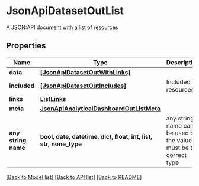 # JsonApiDatasetOutList

A JSON:API document with a list of resources

## Properties
Name | Type | Description | Notes
------------ | ------------- | ------------- | -------------
**data** | [**[JsonApiDatasetOutWithLinks]**](JsonApiDatasetOutWithLinks.md) |  | 
**included** | [**[JsonApiDatasetOutIncludes]**](JsonApiDatasetOutIncludes.md) | Included resources | [optional] 
**links** | [**ListLinks**](ListLinks.md) |  | [optional] 
**meta** | [**JsonApiAnalyticalDashboardOutListMeta**](JsonApiAnalyticalDashboardOutListMeta.md) |  | [optional] 
**any string name** | **bool, date, datetime, dict, float, int, list, str, none_type** | any string name can be used but the value must be the correct type | [optional]

[[Back to Model list]](../README.md#documentation-for-models) [[Back to API list]](../README.md#documentation-for-api-endpoints) [[Back to README]](../README.md)


